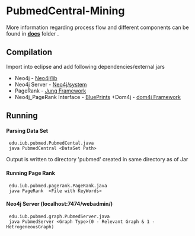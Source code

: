 PubmedCentral-Mining
====================

More information regarding process flow and different components can be found in [**docs**][docs] folder . 

Compilation 
-------------------

Import into eclipse and add following dependencies/external jars

+ Neo4j         - [Neo4j/lib][Neo4j-1]
+ Neo4j Server  - [Neo4j/system][Neo4j-2]
+ PageRank      - [Jung Framework][Jung]
+ Neo4j_PageRank Interface - [BluePrints][Blueprints]
+Dom4j          - [dom4j Framework][Dom4j]

Running
-------------------

#### Parsing Data Set
     edu.iub.pubmed.PubmedCental.java
     java PubmedCentral <DataSet Path> 

Output is written to directory 'pubmed'  created in same directory as of Jar

#### Running Page Rank
     edu.iub.pubmed.pagerank.PageRank.java
     java PageRank  <File with KeyWords>

#### Neo4j Server (localhost:7474/webadmin/)
     edu.iub.pubmed.graph.PubmedServer.java
     java PubmedServer <Graph Type>(0 - Relevant Graph & 1 - HetrogeneousGraph)
     


[Neo4j-1]:http://docs.neo4j.org/chunked/stable/tutorials-java-embedded-setup.html
[Neo4j-2]:http://fooo.fr/~vjeux/github/github-recommandation/db/doc/manual/html/server-embedded.html
[Jung]:http://jung.sourceforge.net/download.html
[Blueprints]:https://github.com/tinkerpop/blueprints/wiki
[docs]:https://github.com/abhilashkoppula/PubmedCentral-Mining/tree/master/docs
[Dom4j]:http://sourceforge.net/projects/dom4j